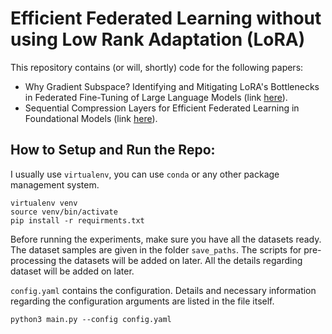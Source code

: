 # Efficient Federated Learning without using Low Rank Adaptation (LoRA)

This repository contains (or will, shortly) code for the following papers:
- Why Gradient Subspace? Identifying and Mitigating LoRA's Bottlenecks in Federated Fine-Tuning of Large Language Models (link [here](https://arxiv.org/abs/2410.23111)).
- Sequential Compression Layers for Efficient Federated Learning in Foundational Models (link [here](https://arxiv.org/abs/2412.07021)).

## How to Setup and Run the Repo:

I usually use `virtualenv`, you can use `conda` or any other package management system.

```shell
virtualenv venv
source venv/bin/activate
pip install -r requirments.txt
```

Before running the experiments, make sure you have all the datasets ready. The dataset samples are given in the folder `save_paths`. The scripts for pre-processing the datasets will be added on later. All the details regarding dataset will be added on later. 

`config.yaml` contains the configuration. Details and necessary information regarding the configuration arguments are listed in the file itself. 

```shell
python3 main.py --config config.yaml
```

